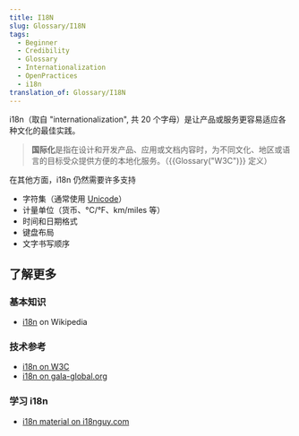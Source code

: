 ```yaml
---
title: I18N
slug: Glossary/I18N
tags:
  - Beginner
  - Credibility
  - Glossary
  - Internationalization
  - OpenPractices
  - i18n
translation_of: Glossary/I18N
---
```

i18n（取自 "internationalization", 共 20 个字母）是让产品或服务更容易适应各种文化的最佳实践。

> **国际化**是指在设计和开发产品、应用或文档内容时，为不同文化、地区或语言的目标受众提供方便的本地化服务。（{{Glossary("W3C")}} 定义）

在其他方面，i18n 仍然需要许多支持

- 字符集（通常使用 [Unicode](https://searchcio-midmarket.techtarget.com/definition/Unicode)）
- 计量单位（货币、°C/°F、km/miles 等）
- 时间和日期格式
- 键盘布局
- 文字书写顺序

## 了解更多

### 基本知识

- [i18n](https://zh.wikipedia.org/wiki/Internationalization_and_localization) on Wikipedia

### 技术参考

- [i18n on W3C](https://www.w3.org/International/questions/qa-i18n.en#Internationalization)
- [i18n on gala-global.org](https://www.gala-global.org/what-internationalization)

### 学习 i18n

- [i18n material on i18nguy.com](http://www.i18nguy.com/)
